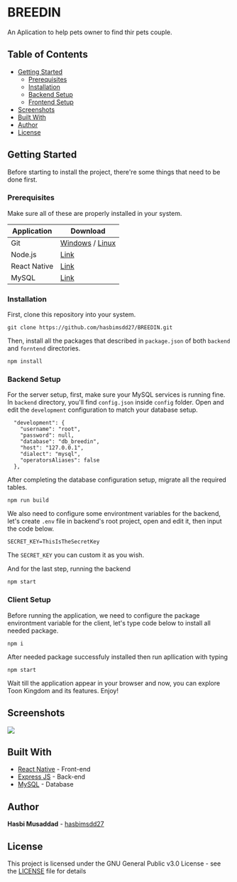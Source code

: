 # BREEDIN

An Aplication to help pets owner to find thir pets couple.

## Table of Contents

- [Getting Started](#getting-started)
  - [Prerequisites](#prerequisites)
  - [Installation](#installation)
  - [Backend Setup](#backend-setup)
  - [Frontend Setup](#frontend-setup)
- [Screenshots](#screenshots)
- [Built With](#built-with)
- [Author](#author)
- [License](#license)

## Getting Started

Before starting to install the project, there're some things that need to be done first.

### Prerequisites

Make sure all of these are properly installed in your system.

| Application  | Download                                                                            |
| ------------ | ----------------------------------------------------------------------------------- |
| Git          | [Windows](https://gitforwindows.org/) / [Linux](https://git-scm.com/download/linux) |
| Node.js      | [Link](https://nodejs.org/en/download/)                                             |
| React Native | [Link](https://facebook.github.io/react-native/docs/getting-started)                |
| MySQL        | [Link](https://www.mysql.com/downloads/)                                            |

### Installation

First, clone this repository into your system.

```
git clone https://github.com/hasbimsdd27/BREEDIN.git
```

Then, install all the packages that described in `package.json` of both `backend` and `forntend` directories.

```
npm install
```

### Backend Setup

For the server setup, first, make sure your MySQL services is running fine. In `backend` directory, you'll find `config.json` inside `config` folder. Open and edit the `development` configuration to match your database setup.

```
  "development": {
    "username": "root",
    "password": null,
    "database": "db_breedin",
    "host": "127.0.0.1",
    "dialect": "mysql",
    "operatorsAliases": false
  },
```

After completing the database configuration setup, migrate all the required tables.

```
npm run build
```

We also need to configure some environtment variables for the backend, let's create `.env` file in backend's root project, open and edit it, then input the code below.

```
SECRET_KEY=ThisIsTheSecretKey
```

The `SECRET_KEY` you can custom it as you wish.

And for the last step, running the backend

```
npm start
```

### Client Setup

Before running the application, we need to configure the package environtment variable for the client, let's type code below to install all needed package.

```
npm i
```

After needed package successfuly installed then run apllication with typing

`npm start`

Wait till the application appear in your browser and now, you can explore Toon Kingdom and its features. Enjoy!

## Screenshots

<img src="docs/screenshots/screenshots.jpg" />

## Built With

- [React Native](https://facebook.github.io/react-native/) - Front-end
- [Express JS](https://expressjs.com) - Back-end
- [MySQL](https://www.mysql.com) - Database

## Author

**Hasbi Musaddad** - [hasbimsdd27](https://github.com/hasbimsdd27)

## License

This project is licensed under the GNU General Public v3.0 License - see the [LICENSE](LICENSE) file for details

